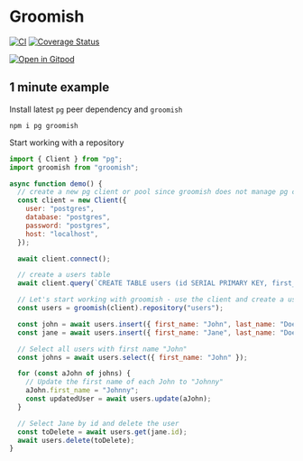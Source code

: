 # Groomish

[![CI](https://github.com/saintedlama/groomish/actions/workflows/ci.yml/badge.svg)](https://github.com/saintedlama/groomish/actions/workflows/ci.yml)
[![Coverage Status](https://coveralls.io/repos/github/saintedlama/groomish/badge.svg?branch=main)](https://coveralls.io/github/saintedlama/groomish?branch=main)

[![Open in Gitpod](https://gitpod.io/button/open-in-gitpod.svg)](https://gitpod.io/#https://github.com/saintedlama/groomish/tree/main)

## 1 minute example

Install latest `pg` peer dependency and `groomish`

```shell
npm i pg groomish
```

Start working with a repository

```js
import { Client } from "pg";
import groomish from "groomish";

async function demo() {
  // create a new pg client or pool since groomish does not manage pg connections
  const client = new Client({
    user: "postgres",
    database: "postgres",
    password: "postgres",
    host: "localhost",
  });

  await client.connect();

  // create a users table
  await client.query(`CREATE TABLE users (id SERIAL PRIMARY KEY, first_name VARCHAR, last_name VARCHAR)`);

  // Let's start working with groomish - use the client and create a users repository
  const users = groomish(client).repository("users");

  const john = await users.insert({ first_name: "John", last_name: "Doe" });
  const jane = await users.insert({ first_name: "Jane", last_name: "Doe" });

  // Select all users with first name "John"
  const johns = await users.select({ first_name: "John" });

  for (const aJohn of johns) {
    // Update the first name of each John to "Johnny"
    aJohn.first_name = "Johnny";
    const updatedUser = await users.update(aJohn);
  }

  // Select Jane by id and delete the user
  const toDelete = await users.get(jane.id);
  await users.delete(toDelete);
}
```
